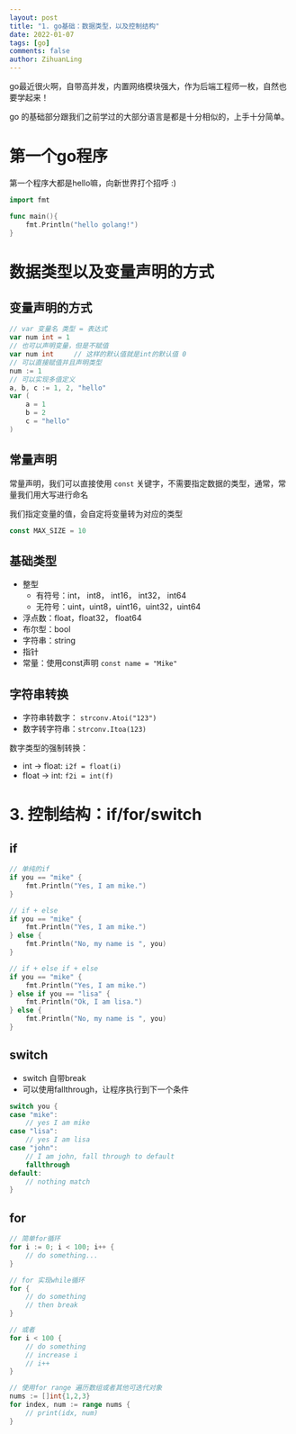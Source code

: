 ```yaml
---
layout: post
title: "1. go基础：数据类型，以及控制结构"
date: 2022-01-07
tags: [go]
comments: false
author: ZihuanLing
---
```


go最近很火啊，自带高并发，内置网络模块强大，作为后端工程师一枚，自然也要学起来！

go 的基础部分跟我们之前学过的大部分语言是都是十分相似的，上手十分简单。

<!-- more -->

# 第一个go程序

第一个程序大都是hello嘛，向新世界打个招呼 :)

```go
import fmt

func main(){
    fmt.Println("hello golang!")
}
```


# 数据类型以及变量声明的方式

## 变量声明的方式

```go
// var 变量名 类型 = 表达式
var num int = 1
// 也可以声明变量，但是不赋值
var num int		// 这样的默认值就是int的默认值 0 
// 可以直接赋值并且声明类型
num := 1
// 可以实现多值定义
a, b, c := 1, 2, "hello"
var (
    a = 1
    b = 2
    c = "hello"
)
```

## 常量声明

常量声明，我们可以直接使用 `const` 关键字，不需要指定数据的类型，通常，常量我们用大写进行命名

我们指定变量的值，会自定将变量转为对应的类型

```go
const MAX_SIZE = 10
```

## 基础类型

- 整型
  - 有符号：int， int8， int16， int32， int64
  - 无符号：uint，uint8，uint16，uint32，uint64
- 浮点数：float，float32， float64
- 布尔型：bool
- 字符串：string
- 指针
- 常量：使用const声明 `const name = "Mike"`

## 字符串转换

- 字符串转数字： `strconv.Atoi("123")`
- 数字转字符串：`strconv.Itoa(123)`

数字类型的强制转换：

- int -> float: `i2f = float(i)`
- float -> int: `f2i = int(f)`



# 3. 控制结构：if/for/switch 

## if 

```go
// 单纯的if
if you == "mike" {
    fmt.Println("Yes, I am mike.")
}

// if + else
if you == "mike" {
    fmt.Println("Yes, I am mike.")
} else {
    fmt.Println("No, my name is ", you)
}

// if + else if + else
if you == "mike" {
    fmt.Println("Yes, I am mike.")
} else if you == "lisa" {
    fmt.Println("Ok, I am lisa.")
} else {
    fmt.Println("No, my name is ", you)
}
```

## switch

- switch 自带break
- 可以使用fallthrough，让程序执行到下一个条件

```go
switch you {
case "mike":
    // yes I am mike
case "lisa":
    // yes I am lisa
case "john":
    // I am john, fall through to default
    fallthrough
default:
    // nothing match
}
```

## for

```go
// 简单for循环
for i := 0; i < 100; i++ {
    // do something...
}

// for 实现while循环
for {
    // do something
    // then break
}

// 或者
for i < 100 {
    // do something
    // increase i
    // i++
}

// 使用for range 遍历数组或者其他可迭代对象
nums := []int{1,2,3}
for index, num := range nums {
    // print(idx, num)
}
```
